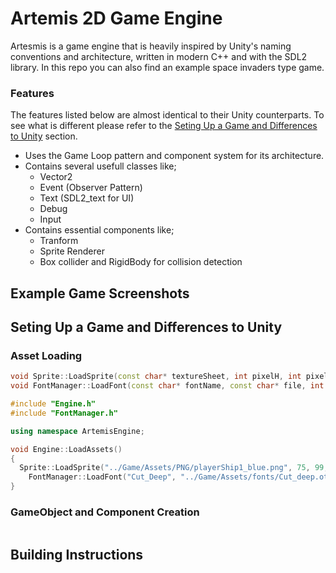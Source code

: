 # Artemis 2D Game Engine

Artesmis is a game engine that is heavily inspired by Unity's naming conventions and architecture, written in modern C++ and with the SDL2 library.
In this repo you can also find an example space invaders type game.

### Features
The features listed below are almost identical to their Unity counterparts. To see what is different please refer to the [Seting Up a Game and Differences to Unity](#seting-up-a-game-and-differences-to-unity) section.

- Uses the Game Loop pattern and component system for its architecture.
- Contains several usefull classes like;
  - Vector2
  - Event (Observer Pattern)
  - Text (SDL2_text for UI)
  - Debug
  - Input
- Contains essential components like;
  - Tranform
  - Sprite Renderer
  - Box collider and RigidBody for collision detection

## Example Game Screenshots

## Seting Up a Game and Differences to Unity

### Asset Loading
```cpp
void Sprite::LoadSprite(const char* textureSheet, int pixelH, int pixelW, std::string _name)
void FontManager::LoadFont(const char* fontName, const char* file, int fontSize)
```
```cpp
#include "Engine.h"
#include "FontManager.h"

using namespace ArtemisEngine;

void Engine::LoadAssets()
{
  Sprite::LoadSprite("../Game/Assets/PNG/playerShip1_blue.png", 75, 99, "Player");
	FontManager::LoadFont("Cut_Deep", "../Game/Assets/fonts/Cut_deep.otf", 20);
}
```

### GameObject and Component Creation
```cpp
```

## Building Instructions
